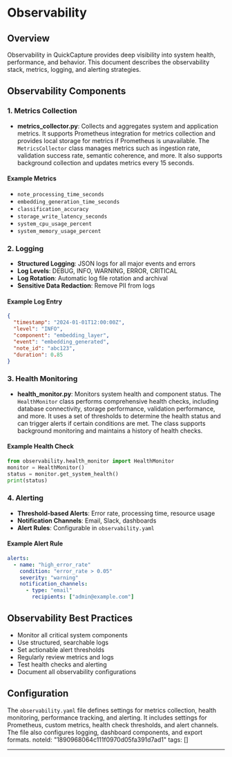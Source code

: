 # Observability

## Overview

Observability in QuickCapture provides deep visibility into system health, performance, and behavior. This document describes the observability stack, metrics, logging, and alerting strategies.

## Observability Components

### 1. Metrics Collection
- **metrics_collector.py**: Collects and aggregates system and application metrics. It supports Prometheus integration for metrics collection and provides local storage for metrics if Prometheus is unavailable. The `MetricsCollector` class manages metrics such as ingestion rate, validation success rate, semantic coherence, and more. It also supports background collection and updates metrics every 15 seconds.

#### Example Metrics
- `note_processing_time_seconds`
- `embedding_generation_time_seconds`
- `classification_accuracy`
- `storage_write_latency_seconds`
- `system_cpu_usage_percent`
- `system_memory_usage_percent`

### 2. Logging
- **Structured Logging**: JSON logs for all major events and errors
- **Log Levels**: DEBUG, INFO, WARNING, ERROR, CRITICAL
- **Log Rotation**: Automatic log file rotation and archival
- **Sensitive Data Redaction**: Remove PII from logs

#### Example Log Entry
```json
{
  "timestamp": "2024-01-01T12:00:00Z",
  "level": "INFO",
  "component": "embedding_layer",
  "event": "embedding_generated",
  "note_id": "abc123",
  "duration": 0.85
}
```

### 3. Health Monitoring
- **health_monitor.py**: Monitors system health and component status. The `HealthMonitor` class performs comprehensive health checks, including database connectivity, storage performance, validation performance, and more. It uses a set of thresholds to determine the health status and can trigger alerts if certain conditions are met. The class supports background monitoring and maintains a history of health checks.

#### Example Health Check
```python
from observability.health_monitor import HealthMonitor
monitor = HealthMonitor()
status = monitor.get_system_health()
print(status)
```

### 4. Alerting
- **Threshold-based Alerts**: Error rate, processing time, resource usage
- **Notification Channels**: Email, Slack, dashboards
- **Alert Rules**: Configurable in `observability.yaml`

#### Example Alert Rule
```yaml
alerts:
  - name: "high_error_rate"
    condition: "error_rate > 0.05"
    severity: "warning"
    notification_channels:
      - type: "email"
        recipients: ["admin@example.com"]
```

## Observability Best Practices
- Monitor all critical system components
- Use structured, searchable logs
- Set actionable alert thresholds
- Regularly review metrics and logs
- Test health checks and alerting
- Document all observability configurations

## Configuration

The `observability.yaml` file defines settings for metrics collection, health monitoring, performance tracking, and alerting. It includes settings for Prometheus, custom metrics, health check thresholds, and alert channels. The file also configures logging, dashboard components, and export formats. 
noteId: "1890968064c111f0970d05fa391d7ad1"
tags: []

---

 
